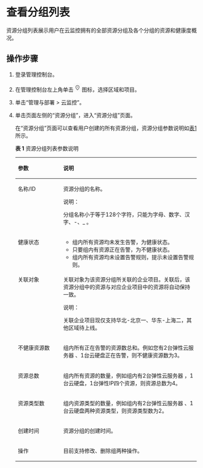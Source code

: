 # 查看分组列表<a name="ZH-CN_TOPIC_0102632355"></a>

资源分组列表展示用户在云监控拥有的全部资源分组及各个分组的资源和健康度概况。

## 操作步骤<a name="section4986581271"></a>

1.  登录管理控制台。
2.  在管理控制台左上角单击![](figures/icon-region.png)图标，选择区域和项目。
3.  单击“管理与部署 \> 云监控”。
4.  单击页面左侧的“资源分组”，进入“资源分组”页面。

    在“资源分组”页面可以查看用户创建的所有资源分组，资源分组参数说明如[表1](#table157651143714)所示。

    **表 1**  资源分组列表参数说明

    <a name="table157651143714"></a>
    <table><thead align="left"><tr id="row85781311153714"><th class="cellrowborder" valign="top" width="25%" id="mcps1.2.3.1.1"><p id="p1157815112372"><a name="p1157815112372"></a><a name="p1157815112372"></a>参数</p>
    </th>
    <th class="cellrowborder" valign="top" width="75%" id="mcps1.2.3.1.2"><p id="p657881123716"><a name="p657881123716"></a><a name="p657881123716"></a>说明</p>
    </th>
    </tr>
    </thead>
    <tbody><tr id="row05781111378"><td class="cellrowborder" valign="top" width="25%" headers="mcps1.2.3.1.1 "><p id="p3578131123715"><a name="p3578131123715"></a><a name="p3578131123715"></a>名称/ID</p>
    </td>
    <td class="cellrowborder" valign="top" width="75%" headers="mcps1.2.3.1.2 "><p id="p14578211153712"><a name="p14578211153712"></a><a name="p14578211153712"></a>资源分组的名称。</p>
    <div class="note" id="note2557650702"><a name="note2557650702"></a><a name="note2557650702"></a><span class="notetitle"> 说明： </span><div class="notebody"><p id="p7558155012017"><a name="p7558155012017"></a><a name="p7558155012017"></a>分组名称小于等于128个字符，只能为字母、数字、汉字、-、_ 。</p>
    </div></div>
    </td>
    </tr>
    <tr id="row12578131117373"><td class="cellrowborder" valign="top" width="25%" headers="mcps1.2.3.1.1 "><p id="p557811111379"><a name="p557811111379"></a><a name="p557811111379"></a>健康状态</p>
    </td>
    <td class="cellrowborder" valign="top" width="75%" headers="mcps1.2.3.1.2 "><a name="ul77236180447"></a><a name="ul77236180447"></a><ul id="ul77236180447"><li>组内所有资源均未发生告警，为健康状态。</li><li>只要组内有资源正在告警，为不健康状态。</li><li>组内所有资源均未设置告警规则，提示未设置告警规则。</li></ul>
    </td>
    </tr>
    <tr id="row1951855614361"><td class="cellrowborder" valign="top" width="25%" headers="mcps1.2.3.1.1 "><p id="p1751885683617"><a name="p1751885683617"></a><a name="p1751885683617"></a>关联对象</p>
    </td>
    <td class="cellrowborder" valign="top" width="75%" headers="mcps1.2.3.1.2 "><p id="p15518175683612"><a name="p15518175683612"></a><a name="p15518175683612"></a>关联对象为该资源分组所关联的企业项目。关联后，该资源分组中的资源与对应企业项目中的资源将自动保持一致。</p>
    <div class="note" id="note1270513274379"><a name="note1270513274379"></a><a name="note1270513274379"></a><span class="notetitle"> 说明： </span><div class="notebody"><p id="p270692753716"><a name="p270692753716"></a><a name="p270692753716"></a>关联企业项目现仅支持华北-北京一、华东-上海二，其他区域待上线。</p>
    </div></div>
    </td>
    </tr>
    <tr id="row2057801113717"><td class="cellrowborder" valign="top" width="25%" headers="mcps1.2.3.1.1 "><p id="p157811112377"><a name="p157811112377"></a><a name="p157811112377"></a>不健康资源数</p>
    </td>
    <td class="cellrowborder" valign="top" width="75%" headers="mcps1.2.3.1.2 "><p id="p43331741104518"><a name="p43331741104518"></a><a name="p43331741104518"></a>组内所有正在告警的资源数总和。例如您有2台弹性云服务器 、1台云硬盘正在告警，则不健康资源数为3。</p>
    </td>
    </tr>
    <tr id="row12578811143710"><td class="cellrowborder" valign="top" width="25%" headers="mcps1.2.3.1.1 "><p id="p14578151110373"><a name="p14578151110373"></a><a name="p14578151110373"></a>资源总数</p>
    </td>
    <td class="cellrowborder" valign="top" width="75%" headers="mcps1.2.3.1.2 "><p id="p135781411163712"><a name="p135781411163712"></a><a name="p135781411163712"></a>组内所有资源的数量，例如组内有2台弹性云服务器 ，1台云硬盘，1台弹性IP四个资源，则资源总数为4。</p>
    </td>
    </tr>
    <tr id="row1077412463424"><td class="cellrowborder" valign="top" width="25%" headers="mcps1.2.3.1.1 "><p id="p17774124624219"><a name="p17774124624219"></a><a name="p17774124624219"></a>资源类型数</p>
    </td>
    <td class="cellrowborder" valign="top" width="75%" headers="mcps1.2.3.1.2 "><p id="p57741546144211"><a name="p57741546144211"></a><a name="p57741546144211"></a>组内资源类型的数量，例如组内有2台弹性云服务器 、1台云硬盘两种资源类型，则资源类型数为2。</p>
    </td>
    </tr>
    <tr id="row183867314433"><td class="cellrowborder" valign="top" width="25%" headers="mcps1.2.3.1.1 "><p id="p838643154320"><a name="p838643154320"></a><a name="p838643154320"></a>创建时间</p>
    </td>
    <td class="cellrowborder" valign="top" width="75%" headers="mcps1.2.3.1.2 "><p id="p1738673124312"><a name="p1738673124312"></a><a name="p1738673124312"></a>资源分组的创建时间。</p>
    </td>
    </tr>
    <tr id="row141341011114312"><td class="cellrowborder" valign="top" width="25%" headers="mcps1.2.3.1.1 "><p id="p113441113431"><a name="p113441113431"></a><a name="p113441113431"></a>操作</p>
    </td>
    <td class="cellrowborder" valign="top" width="75%" headers="mcps1.2.3.1.2 "><p id="p12134811154312"><a name="p12134811154312"></a><a name="p12134811154312"></a>目前支持修改、删除组两种操作。</p>
    </td>
    </tr>
    </tbody>
    </table>


